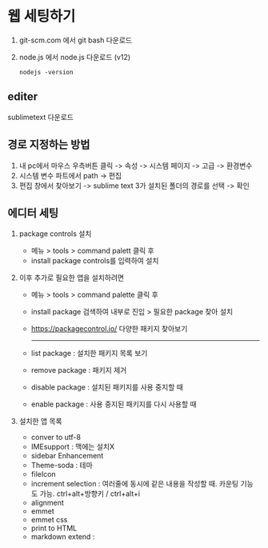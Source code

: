 



# 웹 세팅하기

1. git-scm.com 에서 git bash 다운로드

2. node.js 에서 node.js 다운로드 (v12)

   ```shell
   nodejs -version
   ```








## editer

sublimetext 다운로드



## 경로 지정하는 방법

1. 내 pc에서 마우스 우측버튼 클릭   -> 속성 -> 시스템 페이지 -> 고급 -> 환경변수
2. 시스템 변수 파트에서 path -> 편집
3. 편집 창에서 찾아보기 -> sublime text 3가 설치된 폴더의 경로를 선택 -> 확인



## 에디터 세팅

1. package controls 설치
   - 메뉴 > tools > command palett 클릭 후
   - install package controls를 입력하여 설치
   
 2. 이후 추가로 필요한 앱을 설치하려면

    - 메뉴 > tools > command palette 클릭 후

    - install package 검색하여 내부로 진입 > 필요한 package 찾아 설치

    - https://packagecontrol.io/  다양한 패키지 찾아보기

      ---

    - list package : 설치한 패키지 목록 보기

    - remove package : 패키지 제거

    - disable package : 설치된 패키지를 사용 중지할 때

    - enable package : 사용 중지된 패키지를 다시 사용할 때

3. 설치한 앱 목록

   - conver to utf-8
   - IMEsupport : 맥에는 설치X
   - sidebar Enhancement
   - Theme-soda : 테마
   - fileIcon
   - increment selection : 여러줄에 동시에 같은 내용을 작성할 때. 카운팅 기능도 가능. 
     ctrl+alt+방향키 / ctrl+alt+i 
   - alignment
   - emmet
   - emmet css
   - print to HTML
   - markdown extend : 



